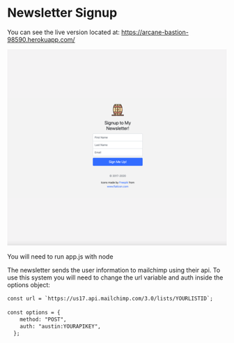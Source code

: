 # Newsletter Signup
 
 You can see the live version located at: https://arcane-bastion-98590.herokuapp.com/
 
 ![alt text](https://github.com/austinbarton1997/newsletter-signup/blob/master/website.png)
 
 You will need to run app.js with node

The newsletter sends the user information to mailchimp using their api. To use this system you will need to change the url variable and auth inside the options object:

```
const url = `https://us17.api.mailchimp.com/3.0/lists/YOURLISTID`;

const options = {
    method: "POST",
    auth: "austin:YOURAPIKEY",
  };
```

